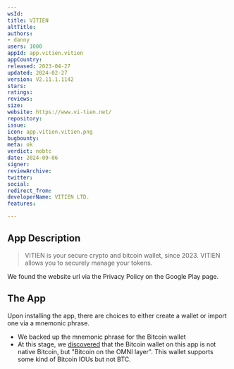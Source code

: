 ```yaml
---
wsId: 
title: VITIEN
altTitle: 
authors:
- danny
users: 1000
appId: app.vitien.vitien
appCountry: 
released: 2023-04-27
updated: 2024-02-27
version: V2.11.1.1142
stars: 
ratings: 
reviews: 
size: 
website: https://www.vi-tien.net/
repository: 
issue: 
icon: app.vitien.vitien.png
bugbounty: 
meta: ok
verdict: nobtc
date: 2024-09-06
signer: 
reviewArchive: 
twitter: 
social: 
redirect_from: 
developerName: VITIEN LTD.
features: 

---
```


## App Description

> VITIEN is your secure crypto and bitcoin wallet, since 2023. VITIEN allows you to securely manage your tokens.

We found the website url via the Privacy Policy on the Google Play page. 

## The App

Upon installing the app, there are choices to either create a wallet or import one via a mnemonic phrase. 

- We backed up the mnemonic phrase for the Bitcoin wallet
- At this stage, we [discovered](https://x.com/BitcoinWalletz/status/1831962230742757682/photo/1) that the Bitcoin wallet on this app is not native Bitcoin, but "Bitcoin on the OMNI layer". This wallet supports some kind of Bitcoin IOUs but not BTC.
